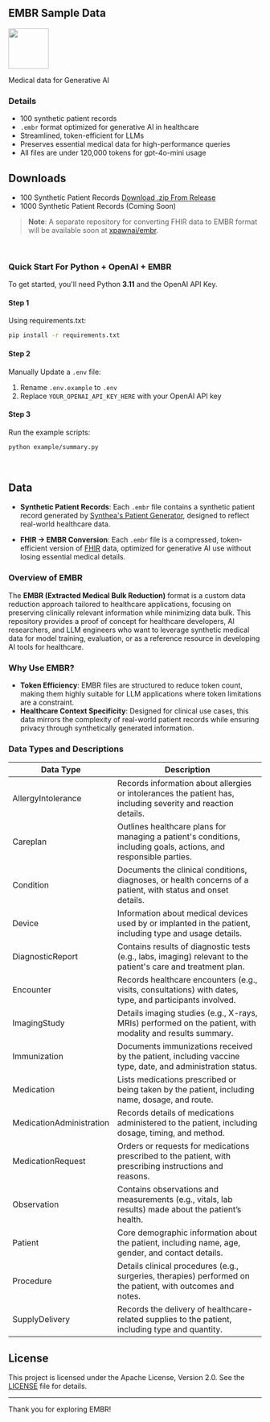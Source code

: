 ## EMBR Sample Data

<img src="https://www.xpawn.ai/_next/image?url=%2Fimages%2Fembr.png&w=3840&q=75" width="80">

Medical data for Generative AI

### Details

- 100 synthetic patient records 
- `.embr` format optimized for generative AI in healthcare
- Streamlined, token-efficient for LLMs
- Preserves essential medical data for high-performance queries
- All files are under 120,000 tokens for gpt-4o-mini usage

## Downloads
- 100 Synthetic Patient Records [Download .zip From Release](https://github.com/XPawnAI/embr-sample-data/releases/download/release/100-embr-records.zip)
- 1000 Synthetic Patient Records (Coming Soon)

> **Note**: A separate repository for converting FHIR data to EMBR format will be available soon at [xpawnai/embr](https://github.com/XPawnAI/embr).

<br>

### Quick Start For Python + OpenAI + EMBR

To get started, you'll need Python **3.11** and the OpenAI API Key.

#### Step 1
Using requirements.txt:
```bash
pip install -r requirements.txt
```

#### Step 2
Manually Update a `.env` file:
1. Rename `.env.example` to `.env`
2. Replace `YOUR_OPENAI_API_KEY_HERE` with your OpenAI API key

#### Step 3
Run the example scripts:
```bash
python example/summary.py
```

<br>

## Data

- **Synthetic Patient Records**: Each `.embr` file contains a synthetic patient record generated by [Synthea's Patient Generator](https://github.com/synthetichealth/synthea), designed to reflect real-world healthcare data.

- **FHIR -> EMBR Conversion**: Each `.embr` file is a compressed, token-efficient version of [FHIR](https://hl7.org/fhir/) data, optimized for generative AI use without losing essential medical details.





### Overview of EMBR

The **EMBR (Extracted Medical Bulk Reduction)** format is a custom data reduction approach tailored to healthcare applications, focusing on preserving clinically relevant information while minimizing data bulk. This repository provides a proof of concept for healthcare developers, AI researchers, and LLM engineers who want to leverage synthetic medical data for model training, evaluation, or as a reference resource in developing AI tools for healthcare.

### Why Use EMBR?

- **Token Efficiency**: EMBR files are structured to reduce token count, making them highly suitable for LLM applications where token limitations are a constraint.
- **Healthcare Context Specificity**: Designed for clinical use cases, this data mirrors the complexity of real-world patient records while ensuring privacy through synthetically generated information.

### Data Types and Descriptions

| Data Type                | Description                                                                                     |
|--------------------------|-------------------------------------------------------------------------------------------------|
| AllergyIntolerance       | Records information about allergies or intolerances the patient has, including severity and reaction details. |
| Careplan                 | Outlines healthcare plans for managing a patient's conditions, including goals, actions, and responsible parties. |
| Condition                | Documents the clinical conditions, diagnoses, or health concerns of a patient, with status and onset details. |
| Device                   | Information about medical devices used by or implanted in the patient, including type and usage details. |
| DiagnosticReport         | Contains results of diagnostic tests (e.g., labs, imaging) relevant to the patient's care and treatment plan. |
| Encounter                | Records healthcare encounters (e.g., visits, consultations) with dates, type, and participants involved. |
| ImagingStudy             | Details imaging studies (e.g., X-rays, MRIs) performed on the patient, with modality and results summary. |
| Immunization             | Documents immunizations received by the patient, including vaccine type, date, and administration status. |
| Medication               | Lists medications prescribed or being taken by the patient, including name, dosage, and route. |
| MedicationAdministration | Records details of medications administered to the patient, including dosage, timing, and method. |
| MedicationRequest        | Orders or requests for medications prescribed to the patient, with prescribing instructions and reasons. |
| Observation              | Contains observations and measurements (e.g., vitals, lab results) made about the patient’s health. |
| Patient                  | Core demographic information about the patient, including name, age, gender, and contact details. |
| Procedure                | Details clinical procedures (e.g., surgeries, therapies) performed on the patient, with outcomes and notes. |
| SupplyDelivery           | Records the delivery of healthcare-related supplies to the patient, including type and quantity. |


## License

This project is licensed under the Apache License, Version 2.0. See the [LICENSE](LICENSE) file for details.

---
Thank you for exploring EMBR!